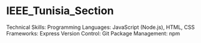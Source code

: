 # IEEE_Tunisia_Section
Technical Skills:  Programming Languages: JavaScript (Node.js), HTML, CSS Frameworks: Express Version Control: Git Package Management: npm
